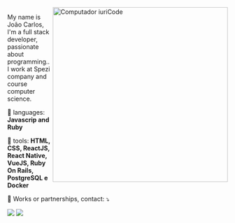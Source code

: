 <img src="https://raw.githubusercontent.com/MicaelliMedeiros/micaellimedeiros/master/image/computer-illustration.png" min-width="400px" max-width="400px" width="400px" align="right" alt="Computador iuriCode">

<p align="left"> 
  My name is João Carlos, I'm a full stack developer, passionate about programming..<br>
  I work at Spezi company and course computer science.
</p>

<p align="left">
  🦄 languages: <strong>Javascrip and Ruby</strong>
</p>

<p align="left">
  💼 tools: <strong>HTML, CSS, ReactJS, React Native, VueJS, Ruby On Rails, PostgreSQL e Docker</strong>
</p>

<p align="left">
  💌 Works or partnerships, contact: ⤵️
</p>

<p align="left">
  <a href="mailto:joaocarlopa@gmail.com" alt="Gmail">
  <img src="https://img.shields.io/badge/-Gmail-FF0000?style=flat-square&labelColor=FF0000&logo=gmail&logoColor=white&link=joaocarlopa@gmail.com" /></a>

  <a href="https://www.linkedin.com/in/joaocarlopa" alt="Linkedin">
  <img src="https://img.shields.io/badge/-Linkedin-0e76a8?style=flat-square&logo=Linkedin&logoColor=white&link=https://www.linkedin.com/in/joaocarlopa/" /></a>
</p>  
